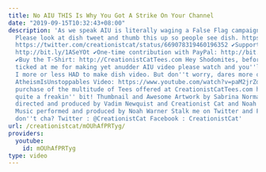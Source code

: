 ```yaml
---
title: No AIU THIS Is Why You Got A Strike On Your Channel
date: "2019-09-15T10:32:43+08:00"
description: 'As we speak AIU is literally waging a False Flag campaign against me:
  Please look at dish tweet and thumb this up so people see dish. https://twitter.com/creationistcat/status/669062395495620608/photo/1
  https://twitter.com/creationistcat/status/669078319460196352 ✔Support me on Patreon:
  http://bit.ly/1ASeYOt ✔One-time contribution with PayPal: http://bit.ly/1eQR4sR
  ✔Buy the T-Shirt: http://CreationistCatTees.com Hey Shodomites, before you get freaking
  ticked at me for making yet anudder AIU video please watch and you''ll shee why
  I more or less HAD to make dish video. But don''t worry, dares more on da way SHOON!
  AtheismIsUnstoppables Video: https://www.youtube.com/watch?v=paM2jrZdMKI BTW - ANY
  purchase of the multitude of Tees offered at CreationistCatTees.com helps CC Ministries
  quite a freakin'' bit! Thumbnail and Awesome Artwork by Sabrina Normani! Written,
  directed and produced by Vadim Newquist and Creationist Cat and Noah Warner with
  Music performed and produced by Noah Warner Stalk me on Twitter and Facebook why
  don''t cha? Twitter : @CreationistCat Facebook : CreationistCat'
url: /creationistcat/mOUhAfPRTyg/
providers:
  youtube:
    id: mOUhAfPRTyg
type: video
---
```

